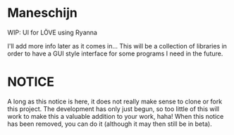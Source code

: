 # Maneschijn
WIP: UI for LÖVE using Ryanna


I'll add more info later as it comes in...
This will be a collection of libraries in order to have a GUI style interface for some programs I need in the future.

# NOTICE

A long as this notice is here, it does not really make sense to clone or fork this project. The development has only just begun, so too little of this will work to make this a valuable addition to your work, haha!
When this notice has been removed, you can do it (although it may then still be in beta).

